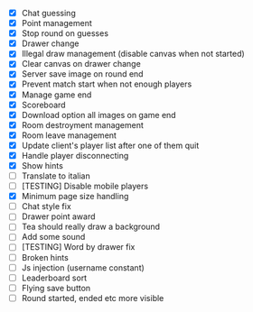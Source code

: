  - [x] Chat guessing
 - [x] Point management
 - [x] Stop round on guesses
 - [x] Drawer change
 - [x] Illegal draw management (disable canvas when not started)
 - [x] Clear canvas on drawer change
 - [x] Server save image on round end
 - [x] Prevent match start when not enough players
 - [x] Manage game end
 - [x] Scoreboard
 - [x] Download option all images on game end
 - [x] Room destroyment management
 - [x] Room leave management
 - [x] Update client's player list after one of them quit
 - [x] Handle player disconnecting
 - [x] Show hints
 - [ ] Translate to italian
 - [ ] [TESTING] Disable mobile players
 - [x] Minimum page size handling
 - [ ] Chat style fix
 - [ ] Drawer point award
 - [ ] Tea should really draw a background
 - [ ] Add some sound
 - [ ] [TESTING] Word by drawer fix
 - [ ] Broken hints
 - [ ] Js injection (username constant)
 - [ ] Leaderboard sort
 - [ ] Flying save button
 - [ ] Round started, ended etc more visible

